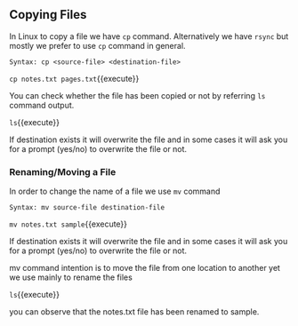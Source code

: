 # #
## Copying Files

In Linux to copy a file we have `cp` command. Alternatively we have `rsync` but mostly we prefer to use `cp` command in general.

`Syntax: cp <source-file> <destination-file>`

`cp notes.txt pages.txt`{{execute}}

You can check whether the file has been copied or not by referring `ls` command output.

`ls`{{execute}}

If destination exists it will overwrite the file and in some cases it will ask you for a prompt (yes/no) to overwrite the file or not.

### Renaming/Moving a File

In order to change the name of a file we use `mv` command

`Syntax: mv source-file destination-file`

`mv notes.txt sample`{{execute}} 

If destination exists it will overwrite the file and in some cases it will ask you for a prompt (yes/no) to overwrite the file or not.

mv command intention is to move the file from one location to another yet we use mainly to rename the files

`ls`{{execute}} 

you can observe that the notes.txt file has been renamed to sample.


